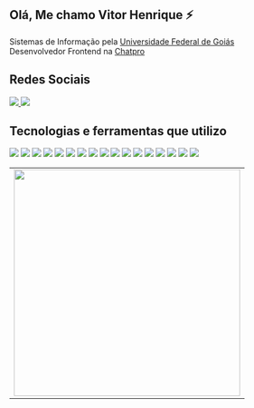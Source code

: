 <h2> Olá, Me chamo Vitor Henrique ⚡</h2>

<div>
  <p>
    Sistemas de Informação pela <a href="http://www.ufg.br"> Universidade Federal de Goiás</a>
  </br>
    Desenvolvedor Frontend na <a href="https://www.chatpro.com.br">Chatpro</a>
  </p>
</div>

<h2>Redes Sociais</h2>

<div>
  <a href="https://www.instagram.com/vitorhenrique018/"> 
    <img src="https://img.shields.io/badge/Instagram-E4405F?style=for-the-badge&logo=instagram&logoColor=white" />
  </a>
  <a href="https://www.linkedin.com/in/vitor-henrique-a09859173/">
    <img src="https://img.shields.io/badge/LinkedIn-0077B5?style=for-the-badge&logo=linkedin&logoColor=white" /> 
  </a>
</div>

<h2>Tecnologias e ferramentas que utilizo</h2>

<div>
<img src="https://img.shields.io/badge/HTML5-E34F26?style=for-the-badge&logo=html5&logoColor=white" />
<img src="https://img.shields.io/badge/CSS3-1572B6?style=for-the-badge&logo=css3&logoColor=white" />
<img src="https://img.shields.io/badge/styled--components-DB7093?style=for-the-badge&logo=styled-components&logoColor=white" />
<img src="https://img.shields.io/badge/Bootstrap-563D7C?style=for-the-badge&logo=bootstrap&logoColor=white" />
<img src="https://img.shields.io/badge/JavaScript-F7DF1E?style=for-the-badge&logo=javascript&logoColor=black" />
<img src="https://img.shields.io/badge/TypeScript-007ACC?style=for-the-badge&logo=typescript&logoColor=white" />
<img src="https://img.shields.io/badge/React-20232A?style=for-the-badge&logo=react&logoColor=61DAFB" />
<img src="https://img.shields.io/badge/next.js-000000?style=for-the-badge&logo=nextdotjs&logoColor=white" />
<img src="https://img.shields.io/badge/React_Native-20232A?style=for-the-badge&logo=react&logoColor=61DAFB" />
<img src="https://img.shields.io/badge/GraphQl-E10098?style=for-the-badge&logo=graphql&logoColor=white" />
<img src="https://img.shields.io/badge/MongoDB-4EA94B?style=for-the-badge&logo=mongodb&logoColor=white" />
<img src="https://img.shields.io/badge/Node.js-339933?style=for-the-badge&logo=nodedotjs&logoColor=white" />
<img src="https://img.shields.io/badge/React-20232A?style=for-the-badge&logo=react&logoColor=61DAFB" />
<img src="https://img.shields.io/badge/firebase-ffca28?style=for-the-badge&logo=firebase&logoColor=black" />
<img src="https://img.shields.io/badge/Cypress-17202C?style=for-the-badge&logo=cypress&logoColor=white" />
<img src="https://img.shields.io/badge/Figma-F24E1E?style=for-the-badge&logo=figma&logoColor=white" />
<img src="https://img.shields.io/badge/PowerBI-F2C811?style=for-the-badge&logo=Power%20BI&logoColor=white" />
<img src="" />
<img src="" />

</div>

<table align="center">
  <row>
    <td>
      <img height='400' src='https://github-readme-stats.vercel.app/api/top-langs/?username=vitorhenrique018&layout=compact&theme=react&hide=html,css,handlebars'>
    </td>
  </row>
</table>
